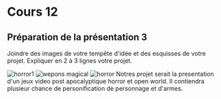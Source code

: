 # Cours 12
## Préparation de la présentation 3 
Joindre des images de votre tempête d'idée et des esquisses de votre projet. Expliquer en 2 à 3 lignes votre projet. 

![horror1](https://user-images.githubusercontent.com/112569387/205070640-22d10f7b-81a8-48e2-9d25-131c67361888.jpg)
![wepons magical](https://user-images.githubusercontent.com/112569387/205070679-27ec65e3-f897-4e70-a3e8-d4e70e177f27.jpg)
![horror](https://user-images.githubusercontent.com/112569387/205070727-486a7300-1837-4152-a5d8-9e3af68eb898.jpg)
Notres projet serait la presentation d'un jeux video post apocalyptique  horror et open world. Il contiendra plusieur chance de personification de personnage et d'armes. 
